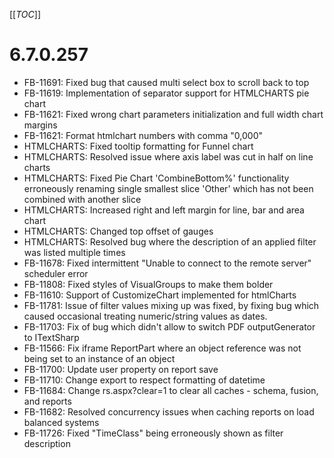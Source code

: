 [[_TOC_]]

# 6.7.0.257

* FB-11691: Fixed bug that caused multi select box to scroll back to top
* FB-11619: Implementation of separator support for HTMLCHARTS pie chart
* FB-11621: Fixed wrong chart parameters initialization and full width chart margins
* FB-11621: Format htmlchart numbers with comma "0,000"
* HTMLCHARTS: Fixed tooltip formatting for Funnel chart
* HTMLCHARTS: Resolved issue where axis label was cut in half on line charts
* HTMLCHARTS: Fixed Pie Chart 'CombineBottom%' functionality erroneously renaming single smallest slice 'Other' which has not been combined with another slice
* HTMLCHARTS: Increased right and left margin for line, bar and area chart
* HTMLCHARTS: Changed top offset of gauges
* HTMLCHARTS: Resolved bug where the description of an applied filter was listed multiple times
* FB-11678: Fixed intermittent "Unable to connect to the remote server" scheduler error
* FB-11808: Fixed styles of VisualGroups to make them bolder
* FB-11610: Support of CustomizeChart implemented for htmlCharts
* FB-11781: Issue of filter values mixing up was fixed, by fixing bug which caused occasional treating numeric/string values as dates.
* FB-11703: Fix of bug which didn't allow to switch PDF outputGenerator to ITextSharp
* FB-11566: Fix iframe ReportPart where an object reference was not being set to an instance of an object
* FB-11700: Update user property on report save
* FB-11710: Change export to respect formatting of datetime
* FB-11684: Change rs.aspx?clear=1 to clear all caches - schema, fusion, and reports
* FB-11682: Resolved concurrency issues when caching reports on load balanced systems
* FB-11726: Fixed "TimeClass" being erroneously shown as filter description